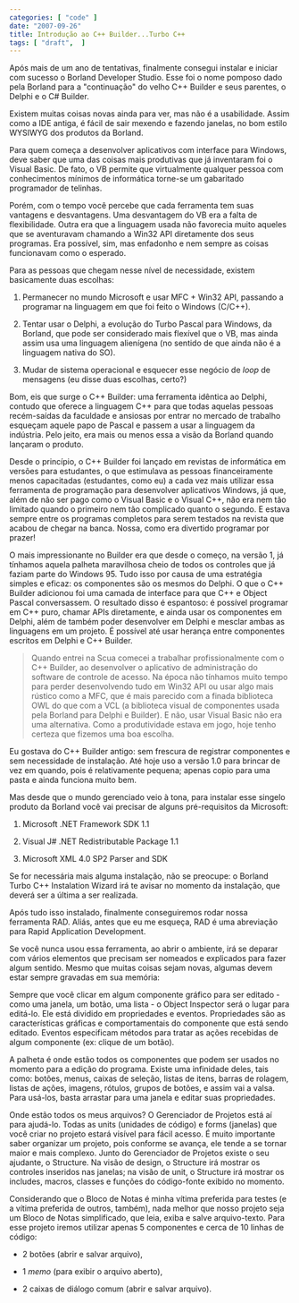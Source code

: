 ```yaml
---
categories: [ "code" ]
date: "2007-09-26"
title: Introdução ao C++ Builder...Turbo C++
tags: [ "draft",  ]
---
```

Após mais de um ano de tentativas, finalmente consegui instalar e iniciar com sucesso o Borland Developer Studio. Esse foi o nome pomposo dado pela Borland para a "continuação" do velho C++ Builder e seus parentes, o Delphi e o C# Builder.

Existem muitas coisas novas ainda para ver, mas não é a usabilidade. Assim como a IDE antiga, é fácil de sair mexendo e fazendo janelas, no bom estilo WYSIWYG dos produtos da Borland.


Para quem começa a desenvolver aplicativos com interface para Windows, deve saber que uma das coisas mais produtivas que já inventaram foi o Visual Basic. De fato, o VB permite que virtualmente qualquer pessoa com conhecimentos mínimos de informática torne-se um gabaritado programador de telinhas.

Porém, com o tempo você percebe que cada ferramenta tem suas vantagens e desvantagens. Uma desvantagem do VB era a falta de flexibilidade. Outra era que a linguagem usada não favorecia muito aqueles que se aventuravam chamando a Win32 API diretamente dos seus programas. Era possível, sim, mas enfadonho e nem sempre as coisas funcionavam como o esperado.

Para as pessoas que chegam nesse nível de necessidade, existem basicamente duas escolhas:

	
  1. Permanecer no mundo Microsoft e usar MFC + Win32 API, passando a programar na linguagem em que foi feito o Windows (C/C++).

	
  2. Tentar usar o Delphi, a evolução do Turbo Pascal para Windows, da Borland, que pode ser considerado mais flexível que o VB, mas ainda assim usa uma linguagem alienígena (no sentido de que ainda não é a linguagem nativa do SO).

	
  3. Mudar de sistema operacional e esquecer esse negócio de _loop_ de mensagens (eu disse duas escolhas, certo?)


Bom, eis que surge o C++ Builder: uma ferramenta idêntica ao Delphi, contudo que oferece a linguagem C++ para que todas aquelas pessoas recém-saídas da faculdade e ansiosas por entrar no mercado de trabalho esqueçam aquele papo de Pascal e passem a usar a linguagem da indústria. Pelo jeito, era mais ou menos essa a visão da Borland quando lançaram o produto.

Desde o princípio, o C++ Builder foi lançado em revistas de informática em versões para estudantes, o que estimulava as pessoas financeiramente menos capacitadas (estudantes, como eu) a cada vez mais utilizar essa ferramenta de programação para desenvolver aplicativos Windows, já que, além de não ser pago como o Visual Basic e o Visual C++, não era nem tão limitado quando o primeiro nem tão complicado quanto o segundo. E estava sempre entre os programas completos para serem testados na revista que acabou de chegar na banca. Nossa, como era divertido programar por prazer!

O mais impressionante no Builder era que desde o começo, na versão 1, já tínhamos aquela palheta maravilhosa cheio de todos os controles que já faziam parte do Windows 95. Tudo isso por causa de uma estratégia simples e eficaz: os componentes são os mesmos do Delphi. O que o C++ Builder adicionou foi uma camada de interface para que C++ e Object Pascal conversassem. O resultado disso é espantoso: é possível programar em C++ puro, chamar APIs diretamente, e ainda usar os componentes em Delphi, além de também poder desenvolver em Delphi e mesclar ambas as linguagens em um projeto. É possível até usar herança entre componentes escritos em Delphi e C++ Builder.

> Quando entrei na Scua comecei a trabalhar profissionalmente com o C++ Builder, ao desenvolver o aplicativo de administração do software de controle de acesso. Na época não tínhamos muito tempo para perder desenvolvendo tudo em Win32 API ou usar algo mais rústico como a MFC, que é mais parecido com a finada biblioteca OWL do que com a VCL (a biblioteca visual de componentes usada pela Borland para Delphi e Builder). E não, usar Visual Basic não era uma alternativa. Como a produtividade estava em jogo, hoje tenho certeza que fizemos uma boa escolha.


Eu gostava do C++ Builder antigo: sem frescura de registrar componentes e sem necessidade de instalação. Até hoje uso a versão 1.0 para brincar de vez em quando, pois é relativamente pequena; apenas copio para uma pasta e ainda funciona muito bem.

Mas desde que o mundo gerenciado veio à tona, para instalar esse singelo produto da Borland você vai precisar de alguns pré-requisitos da Microsoft:

	
  1. Microsoft .NET Framework SDK 1.1

	
  2. Visual J# .NET Redistributable Package 1.1

	
  3. Microsoft XML 4.0 SP2 Parser and SDK

Se for necessária mais alguma instalação, não se preocupe: o Borland Turbo C++ Instalation Wizard irá te avisar no momento da instalação, que deverá ser a última a ser realizada.

Após tudo isso instalado, finalmente conseguiremos rodar nossa ferramenta RAD. Aliás, antes que eu me esqueça, RAD é uma abreviação para Rapid Application Development.


Se você nunca usou essa ferramenta, ao abrir o ambiente, irá se deparar com vários elementos que precisam ser nomeados e explicados para fazer algum sentido. Mesmo que muitas coisas sejam novas, algumas devem estar sempre gravadas em sua memória:



Sempre que você clicar em algum componente gráfico para ser editado - como uma janela, um botão, uma lista - o Object Inspector será o lugar para editá-lo. Ele está dividido em propriedades e eventos. Propriedades são as características gráficas e comportamentais do componente que está sendo editado. Eventos especificam métodos para tratar as ações recebidas de algum componente (ex: clique de um botão).


A palheta é onde estão todos os componentes que podem ser usados no momento para a edição do programa. Existe uma infinidade deles, tais como: botões, menus, caixas de seleção, listas de itens, barras de rolagem, listas de ações, imagens, rótulos, grupos de botões, e assim vai a valsa. Para usá-los, basta arrastar para uma janela e editar suas propriedades.


Onde estão todos os meus arquivos? O Gerenciador de Projetos está aí para ajudá-lo. Todas as units (unidades de código) e forms (janelas) que você criar no projeto estará visível para fácil acesso. É muito importante saber organizar um projeto, pois conforme se avança, ele tende a se tornar maior e mais complexo. Junto do Gerenciador de Projetos existe o seu ajudante, o Structure. Na visão de design,  o Structure irá mostrar os controles inseridos nas janelas; na visão de unit, o Structure irá mostrar os includes, macros, classes e funções do código-fonte exibido no momento.



Considerando que o Bloco de Notas é minha vítima preferida para testes (e a vítima preferida de outros, também), nada melhor que nosso projeto seja um Bloco de Notas simplificado, que leia, exiba e salve arquivo-texto. Para esse projeto iremos utilizar apenas 5 componentes e cerca de 10 linhas de código:

	
  * 2 botões (abrir e salvar arquivo),

	
  * 1 _memo_ (para exibir o arquivo aberto),

	
  * 2 caixas de diálogo comum (abrir e salvar arquivo).


